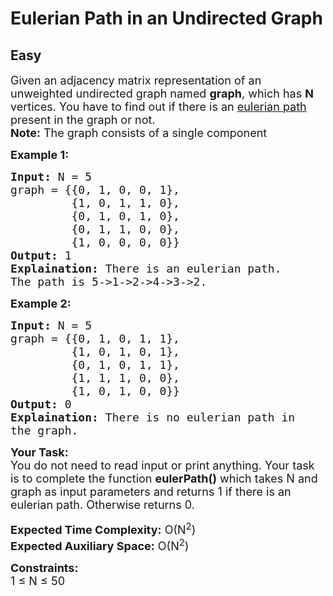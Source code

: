 # Eulerian Path in an Undirected Graph
## Easy 
<div class="problem-statement">
                <p></p><p><span style="font-size:18px">Given an adjacency matrix representation of an unweighted undirected graph named&nbsp;<strong>graph</strong>, which has <strong>N</strong> vertices. You have to find out if there is an <a href="https://en.wikipedia.org/wiki/Eulerian_path" target="_blank">eulerian path</a> present in the graph&nbsp;or not.<br>
<strong>Note:</strong> The graph consists of a single component</span></p>

<p><strong><span style="font-size:18px">Example 1:</span></strong></p>

<pre><span style="font-size:18px"><strong>Input:</strong> N = 5
graph = {{0, 1, 0, 0, 1}, 
&nbsp;        {1, 0, 1, 1, 0}, 
&nbsp;        {0, 1, 0, 1, 0}, 
&nbsp;        {0, 1, 1, 0, 0}, 
&nbsp;        {1, 0, 0, 0, 0}}
<strong>Output:</strong> 1
<strong>Explaination:</strong> There is an eulerian path. 
The path is 5-&gt;1-&gt;2-&gt;4-&gt;3-&gt;2.</span></pre>

<p><strong><span style="font-size:18px">Example 2:</span></strong></p>

<pre><span style="font-size:18px"><strong>Input:</strong> N = 5
graph = {{0, 1, 0, 1, 1}, 
&nbsp;        {1, 0, 1, 0, 1}, 
&nbsp;        {0, 1, 0, 1, 1}, 
&nbsp;        {1, 1, 1, 0, 0}, 
&nbsp;        {1, 0, 1, 0, 0}}
<strong>Output:</strong> 0
<strong>Explaination:</strong> There is no eulerian path in 
the graph.</span></pre>

<p><span style="font-size:18px"><strong>Your Task:</strong><br>
You do not need to read input or print anything. Your task is to complete the function <strong>eulerPath()</strong> which takes N and graph as input parameters and returns 1 if there is an eulerian path. Otherwise returns 0.</span></p>

<p><span style="font-size:18px"><strong>Expected Time Complexity:</strong> O(N<sup>2</sup>)<br>
<strong>Expected Auxiliary Space:</strong> O(N<sup>2</sup>)</span></p>

<p><span style="font-size:18px"><strong>Constraints:</strong><br>
1 ≤ N ≤ 50&nbsp;</span></p>
 <p></p>
            </div>